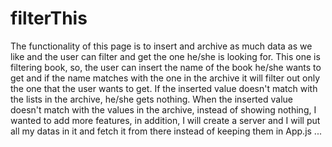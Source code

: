 # filterThis

The functionality of this page is to insert and archive as much data as we like and the user can filter and get the one he/she is looking for. This one is filtering book, so, the user can insert the name of the book he/she wants to get and if the name matches with the one in the archive it will filter out only the one that the user wants to get. If the inserted value doesn't match with the lists in the archive, he/she gets nothing. When the inserted value doesn't match with the values in the archive, instead of showing nothing, I wanted to add more features, in addition, I will create a server and I will put all my datas in it and fetch it from there instead of keeping them in App.js ...
